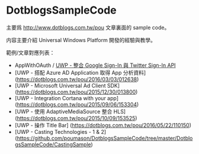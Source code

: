 # DotblogsSampleCode

主要爲 http://www.dotblogs.com.tw/pou 文章裏面的 sample code。

内容主要介紹 Universal Windows Platform 開發的經驗與教學。

範例/文章對應列表：

* AppWithOAuth / [UWP - 整合 Google Sign-In 與 Twitter Sign-In API](http://www.dotblogs.com.tw/pou/archive/2015/08/23/153188.aspx)
* [UWP - 搭配 Azure AD Application 取得 App 分析資料] (https://dotblogs.com.tw/pou/2016/03/03/012638)
* [UWP - Microsoft Universal Ad Client SDK] (https://dotblogs.com.tw/pou/2015/12/30/013800)
* [UWP - Integration Cortana with your app] (https://dotblogs.com.tw/pou/2015/09/06/153304)
* [UWP - 使用 AdaptiveMediaSource 整合 HLS] (https://dotblogs.com.tw/pou/2015/10/09/153525)
* [UWP - 操作 Title Bar] (https://dotblogs.com.tw/pou/2016/05/22/110150)
* [UWP - Casting Technologies - 1 & 2] (https://github.com/poumason/DotblogsSampleCode/tree/master/DotblogsSampleCode/CastingSample)